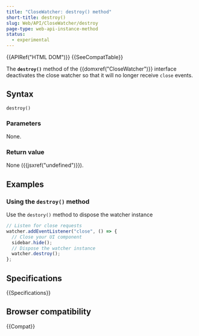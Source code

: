 ```yaml
---
title: "CloseWatcher: destroy() method"
short-title: destroy()
slug: Web/API/CloseWatcher/destroy
page-type: web-api-instance-method
status:
  - experimental
---
```


{{APIRef("HTML DOM")}} {{SeeCompatTable}}

The **`destroy()`** method of the {{domxref("CloseWatcher")}} interface deactivates the close watcher so that it will no longer receive `close` events.

## Syntax

```js-nolint
destroy()
```

### Parameters

None.

### Return value

None ({{jsxref("undefined")}}).

## Examples

### Using the `destroy()` method

Use the `destory()` method to dispose the watcher instance

```js
// Listen for close requests
watcher.addEventListener("close", () => {
  // Close your UI component
  sidebar.hide();
  // Dispose the watcher instance
  watcher.destroy();
};
```

## Specifications

{{Specifications}}

## Browser compatibility

{{Compat}}
